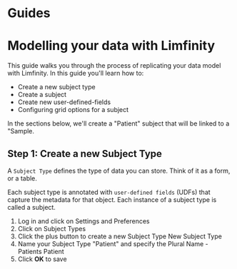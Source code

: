 # Guides

# Modelling your data with Limfinity

This guide walks you through the process of replicating your data model with Limfinity. In this guide you'll learn how to:

* Create a new subject type
* Create a subject
* Create new user-defined-fields
* Configuring grid options for a subject

In the sections below, we'll create a "Patient" subject that will be linked to a "Sample.


## Step 1: Create a new Subject Type
A `Subject Type` defines the type of data you can store. Think of it as a form, or a table.

Each subject type is annotated with `user-defined fields` (UDFs) that capture the metadata for that object. Each instance of a subject type is called a subject.

1. Log in and click on Settings and Preferences
2. Click on Subject Types
3. Click the plus button to create a new Subject Type New Subject Type
4. Name your Subject Type "Patient" and specify the Plural Name - Patients Patient
5. Click **OK** to save
